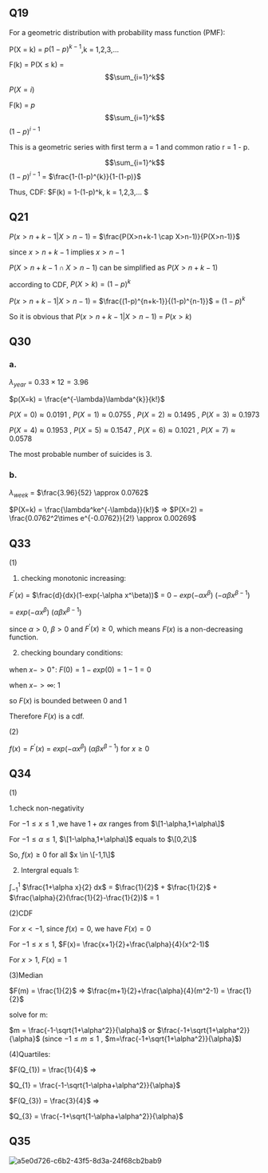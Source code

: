 ## Q19
For a geometric distribution with probability mass function (PMF):

P(X = k) = $p(1-p)^{k-1}$,k = 1,2,3,...

F(k) = P(X $\le$ k) = $$\sum_{i=1}^k$$ $P(X=i)$  

F(k) = $p$ $$\sum_{i=1}^k$$ $(1-p)^{i-1}$  

This is a geometric series with first term a = 1 and common ratio r = 1 - p.

$$\sum_{i=1}^k$$ $(1-p)^{i-1}$ = $\frac{1-(1-p)^{k}}{1-(1-p)}$

Thus, CDF: $F(k) = 1-(1-p)^k, k = 1,2,3,...  $

## Q21
$P(x > n+k-1|X> n-1)$ = $\frac{P(X>n+k-1 \cap X>n-1)}{P(X>n-1)}$

since $x > n + k -1$ implies $x > n - 1$

$P(X>n+k-1 \cap X>n-1)$ can be simplified as $P(X>n+k-1)$

according to CDF, $P(X>k) = (1-p)^k$

$P(x > n+k-1|X> n-1)$ = $\frac{(1-p)^{n+k-1}}{(1-p)^{n-1}}$ = $(1-p)^k$

So it is obvious that $P(x > n+k-1|X> n-1)$ = $P(x>k)$

## Q30
### a.
$\lambda_{year}$ = $0.33 \times 12 = 3.96$

$p(X=k) = \frac{e^{-\lambda}\lambda^{k}}{k!}$

$P(X=0) \approx 0.0191$ , $P(X=1) \approx 0.0755$ , $P(X=2) \approx 0.1495$ , $P(X=3) \approx 0.1973$

$P(X=4) \approx 0.1953$ , $P(X=5) \approx 0.1547$ , $P(X=6) \approx 0.1021$ , $P(X=7) \approx 0.0578$

The most probable number of suicides is 3.
### b.
$\lambda_{week}$ = $\frac{3.96}{52} \approx 0.0762$

$P(X=k) = \frac{\lambda^ke^{-\lambda}}{k!}$ => $P(X=2) = \frac{0.0762^2\times e^{-0.0762}}{2!} \approx 0.00269$

## Q33
(1) 

1. checking monotonic increasing:

$F^{'}(x)$ = $\frac{d}{dx}(1-exp(-\alpha x^\beta))$ = $0 - exp(-\alpha x^\beta)$ $(-\alpha\beta x^{\beta-1})$

= $exp(-\alpha x^\beta)$ $(\alpha\beta x^{\beta-1})$

since $\alpha \gt 0$, $\beta \gt 0$ and $F^{'}(x) \ge 0$, which means $F(x)$ is a non-decreasing function.

2. checking boundary conditions:

  when $x->0^{+}$: $F(0) = 1-exp(0)=1-1=0$

  when $x->\infty$: $1$

  so $F(x)$ is bounded between 0 and 1

  Therefore $F(x)$ is a cdf.

(2)

  $f(x)= F^{'}(x)$ = $exp(-\alpha x^\beta)$ $(\alpha\beta x^{\beta-1})$ for $x \ge 0$
  ## Q34
(1)

1.check non-negativity

  For $-1\le x \le 1$ ,we have $1+ax$ ranges from $\[1-\alpha,1+\alpha\]$

  For $-1\le \alpha \le 1$, $\[1-\alpha,1+\alpha\]$ equals to $\[0,2\]$

  So, $f(x) \ge 0$ for all $x \in \[-1,1\]$

2. Intergral equals 1:

$\int_{-1}^1$ $\frac{1+\alpha x}{2} dx$ = $\frac{1}{2}$ + $\frac{1}{2}$ + $\frac{\alpha}{2}(\frac{1}{2}-\frac{1}{2})$ = $1$

(2)CDF

For $x \lt -1$, since $f(x)=0$, we have $F(x)=0$

For $-1 \le x \le 1$, $F(x)= \frac{x+1}{2}+\frac{\alpha}{4}(x^2-1)$

For $x \gt 1$, $F(x) = 1$

(3)Median

$F(m) = \frac{1}{2}$ => $\frac{m+1}{2}+\frac{\alpha}{4}(m^2-1) = \frac{1}{2}$

solve for m: 

$m = \frac{-1-\sqrt{1+\alpha^2}}{\alpha}$ or $\frac{-1+\sqrt{1+\alpha^2}}{\alpha}$ (since $-1 \le m \le 1$ , $m=\frac{-1+\sqrt{1+\alpha^2}}{\alpha}$)

(4)Quartiles:

$F(Q_{1}) = \frac{1}{4}$ =>

$Q_{1} = \frac{-1-\sqrt{1-\alpha+\alpha^2}}{\alpha}$

$F(Q_{3}) = \frac{3}{4}$ =>

$Q_{3} = \frac{-1+\sqrt{1-\alpha+\alpha^2}}{\alpha}$

## Q35
![a5e0d726-c6b2-43f5-8d3a-24f68cb2bab9](https://github.com/user-attachments/assets/241a2236-d94e-46a2-9780-689dd9abea9c)

